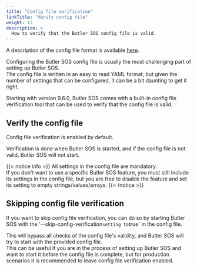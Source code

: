 ```yaml
---
title: "Config file verification"
linkTitle: "Verify config file"
weight: 13
description: >
  How to verify that the Butler SOS config file is valid.
---
```


A description of the config file format is available [here](/docs/reference/config_file_format/).

Configuring the Butler SOS config file is usually the most challenging part of setting up Butler SOS.  
The config file is written in an easy to read YAML format, but given the number of settings that can be configured, it can be a bit daunting to get it right.

Starting with version 9.6.0, Butler SOS comes with a built-in config file verification tool that can be used to verify that the config file is valid.

## Verify the config file

Config file verification is enabled by default.  

Verification is done when Butler SOS is started, and if the config file is not valid, Butler SOS will not start.

{{< notice info >}}
All settings in the config file are mandatory.  
If you don't want to use a specific Butler SOS feature, you must still include its settings in the config file, but you are free to disable the feature and set its setting to empty strings/values/arrays.
{{< /notice >}}

## Skipping config file verification

If you want to skip config file verification, you can do so by starting Butler SOS with the '--skip-config-verification` setting to `true` in the config file.

This will bypass all checks of the config file's validity, and Butler SOS will try to start with the provided config file.  
This can be useful if you are in the process of setting up Butler SOS and want to start it before the config file is complete, but for production scenarios it is recommended to leave config file verification enabled.
